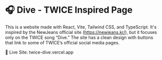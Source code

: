# 🎧 Dive - TWICE Inspired Page

This is a website made with React, Vite, Tailwind CSS, and TypeScript. It's inspired by the NewJeans official site (https://newjeans.kr/), but it focuses only on the TWICE song “Dive.” The site has a clean design with buttons that link to some of TWICE’s official social media pages.


🔗 Live Site: twice-dive.vercel.app
